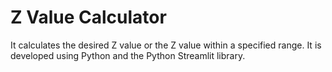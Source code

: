 # Z Value Calculator
 It calculates the desired Z value or the Z value within a specified range. It is developed using Python and the Python Streamlit library.
